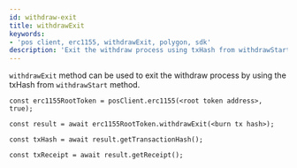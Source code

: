 ```yaml
---
id: withdraw-exit
title: withdrawExit
keywords: 
- 'pos client, erc1155, withdrawExit, polygon, sdk'
description: 'Exit the withdraw process using txHash from withdrawStart.'
---
```


`withdrawExit` method can be used to exit the withdraw process by using the txHash from `withdrawStart` method.

```
const erc1155RootToken = posClient.erc1155(<root token address>, true);

const result = await erc1155RootToken.withdrawExit(<burn tx hash>);

const txHash = await result.getTransactionHash();

const txReceipt = await result.getReceipt();

```
